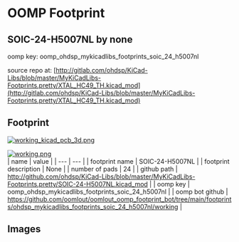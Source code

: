 # OOMP Footprint  
## SOIC-24-H5007NL  by none  
  
oomp key: oomp_ohdsp_mykicadlibs_footprints_soic_24_h5007nl  
  
source repo at: [http://gitlab.com/ohdsp/KiCad-Libs/blob/master/MyKiCadLibs-Footprints.pretty/XTAL_HC49_TH.kicad_mod](http://gitlab.com/ohdsp/KiCad-Libs/blob/master/MyKiCadLibs-Footprints.pretty/XTAL_HC49_TH.kicad_mod)  
## Footprint  
  
[![working_kicad_pcb_3d.png](working_kicad_pcb_3d_600.png)](working_kicad_pcb_3d.png)  
  
[![working.png](working_600.png)](working.png)  
| name | value | 
| --- | --- | 
| footprint name | SOIC-24-H5007NL | 
| footprint description | None | 
| number of pads | 24 | 
| github path | http://github.com/ohdsp/KiCad-Libs/blob/master/MyKiCadLibs-Footprints.pretty/SOIC-24-H5007NL.kicad_mod | 
| oomp key | oomp_ohdsp_mykicadlibs_footprints_soic_24_h5007nl | 
| oomp bot github | https://github.com/oomlout/oomlout_oomp_footprint_bot/tree/main/footprints/ohdsp_mykicadlibs_footprints_soic_24_h5007nl/working | 
## Images  
